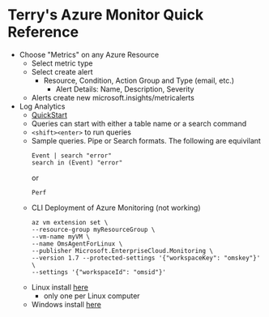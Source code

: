 # Terry's Azure Monitor Quick Reference

* Choose "Metrics" on any Azure Resource
  * Select metric type
  * Select create alert
    * Resource, Condition, Action Group and Type (email, etc.)
      * Alert Details: Name, Description, Severity
  * Alerts create new microsoft.insights/metricalerts
* Log Analytics
  * [QuickStart](https://docs.microsoft.com/en-us/azure/log-analytics/query-language/get-started-analytics-portal)
  * Queries can start with either a table name or a search command
  * ```<shift><enter>``` to run queries
  * Sample queries.  Pipe or Search formats.  The following are equivilant
    ```
    Event | search "error"
    search in (Event) "error"
    ```
    or
    ```
    Perf
    ```
  * CLI Deployment of Azure Monitoring (not working)
    ```
    az vm extension set \
    --resource-group myResourceGroup \
    --vm-name myVM \
    --name OmsAgentForLinux \
    --publisher Microsoft.EnterpriseCloud.Monitoring \
    --version 1.7 --protected-settings '{"workspaceKey": "omskey"}' \
    --settings '{"workspaceId": "omsid"}'
    ```
  * Linux install [here](https://docs.microsoft.com/en-us/azure/log-analytics/log-analytics-quick-collect-linux-computer)  
    * only one per Linux computer
  * Windows install [here](https://docs.microsoft.com/en-gb/azure/azure-monitor/learn/quick-collect-windows-computer)
